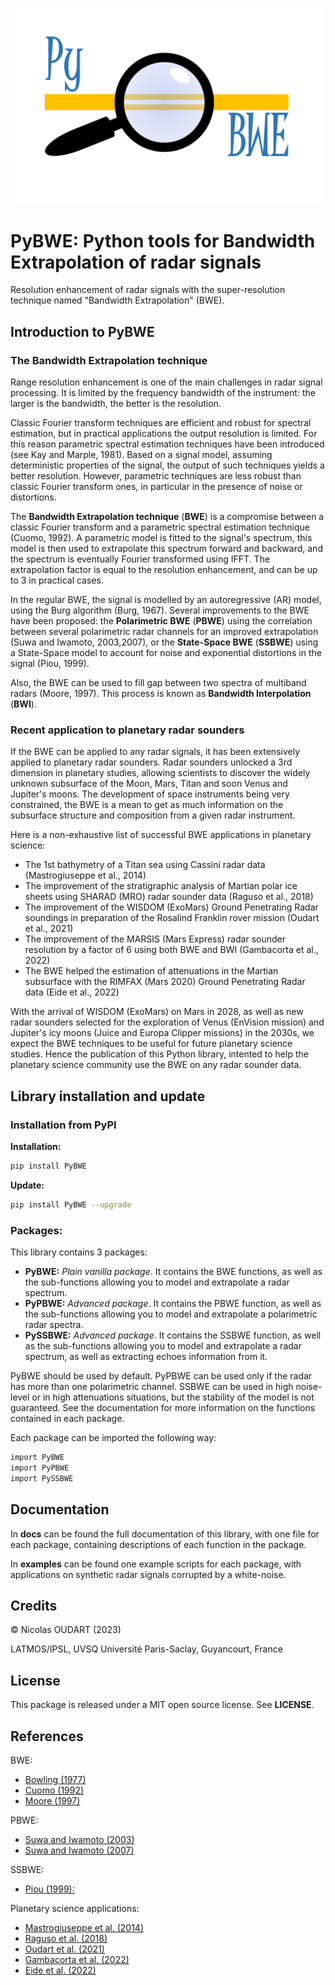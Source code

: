 [<img src="Logo_PyBWE.png" width="500"/>](Logo_PyBWE.png)

# PyBWE: Python tools for Bandwidth Extrapolation of radar signals

Resolution enhancement of radar signals with the super-resolution technique named "Bandwidth Extrapolation" (BWE).

## Introduction to PyBWE

### The Bandwidth Extrapolation technique

Range resolution enhancement is one of the main challenges in radar signal processing. It is limited by the frequency 
bandwidth of the instrument: the larger is the bandwidth, the better is the resolution. 

Classic Fourier transform techniques are efficient and robust for spectral estimation, but in practical applications 
the output resolution is limited. For this reason parametric spectral estimation techniques have been introduced (see 
Kay and Marple, 1981). Based on a signal model, assuming deterministic properties of the signal, the output of such 
techniques yields a better resolution. However, parametric techniques are less robust than classic Fourier transform 
ones, in particular in the presence of noise or distortions.

The **Bandwidth Extrapolation technique** (**BWE**) is a compromise between a classic Fourier transform and a 
parametric spectral estimation technique (Cuomo, 1992). A parametric model is fitted to the signal's spectrum, this 
model is then used to extrapolate this spectrum forward and backward, and the spectrum is eventually Fourier 
transformed using IFFT.
The extrapolation factor is equal to the resolution enhancement, and can be up to 3 in practical cases.

In the regular BWE, the signal is modelled by an autoregressive (AR) model, using the Burg algorithm (Burg, 1967). 
Several improvements to the BWE have been proposed: the **Polarimetric BWE** (**PBWE**) using the correlation between several 
polarimetric radar channels for an improved extrapolation (Suwa and Iwamoto, 2003,2007), or the **State-Space BWE** 
(**SSBWE**) using a State-Space model to account for noise and exponential distortions in the signal (Piou, 1999).

Also, the BWE can be used to fill gap between two spectra of multiband radars (Moore, 1997). This process is known as
**Bandwidth Interpolation** (**BWI**).

### Recent application to planetary radar sounders

If the BWE can be applied to any radar signals, it has been extensively applied to planetary radar sounders. 
Radar sounders unlocked a 3rd dimension in planetary studies, allowing scientists to discover the widely unknown 
subsurface of the Moon, Mars, Titan and soon Venus and Jupiter's moons. The development of space instruments being 
very constrained, the BWE is a mean to get as much information on the subsurface structure and composition from a 
given radar instrument.
 
Here is a non-exhaustive list of successful BWE applications in planetary science:

* The 1st bathymetry of a Titan sea using Cassini radar data (Mastrogiuseppe et al., 2014)
* The improvement of the stratigraphic analysis of Martian polar ice sheets using SHARAD (MRO) radar sounder data (Raguso et al., 2018)
* The improvement of the WISDOM (ExoMars) Ground Penetrating Radar soundings in preparation of the Rosalind Franklin rover mission (Oudart et al., 2021)
* The improvement of the MARSIS (Mars Express) radar sounder resolution by a factor of 6 using both BWE and BWI (Gambacorta et al., 2022)
* The BWE helped the estimation of attenuations in the Martian subsurface with the RIMFAX (Mars 2020) Ground Penetrating Radar data (Eide et al., 2022)

With the arrival of WISDOM (ExoMars) on Mars in 2028, as well as new radar sounders selected for the exploration of 
Venus (EnVision mission) and Jupiter's icy moons (Juice and Europa Clipper missions) in the 2030s, we expect the BWE 
techniques to be useful for future planetary science studies. Hence the publication of this Python library, intented 
to help the planetary science community use the BWE on any radar sounder data.

## Library installation and update

### Installation from PyPI

**Installation:**
~~~bash
pip install PyBWE
~~~

**Update:**
~~~bash
pip install PyBWE --upgrade
~~~

### Packages:

This library contains 3 packages:

* **PyBWE:** _Plain vanilla package_. It contains the BWE functions, as well as the sub-functions allowing you to model and extrapolate a radar spectrum.
* **PyPBWE:** _Advanced package_. It contains the PBWE function, as well as the sub-functions allowing you to model and extrapolate a polarimetric radar spectra.
* **PySSBWE:** _Advanced package_. It contains the SSBWE function, as well as the sub-functions allowing you to model and extrapolate a radar spectrum, as well as extracting echoes information from it.

PyBWE should be used by default. PyPBWE can be used only if the radar has more than one polarimetric channel. SSBWE 
can be used in high noise-level or in high attenuations situations, but the stability of the model is not guaranteed.
See the documentation for more information on the functions contained in each package.

Each package can be imported the following way:

~~~bash
import PyBWE
import PyPBWE
import PySSBWE
~~~

## Documentation

In **docs** can be found the full documentation of this library, with one file for each package, containing descriptions of each function in the package. 

In **examples** can be found one example scripts for each package, with applications on synthetic radar signals corrupted by a white-noise.

## Credits

© Nicolas OUDART (2023)

LATMOS/IPSL, UVSQ Université Paris-Saclay, Guyancourt, France

## License

This package is released under a MIT open source license. See **LICENSE**.

## References

BWE:
* [Bowling (1977)](https://apps.dtic.mil/sti/pdfs/ADA042817.pdf)
* [Cuomo (1992)](https://apps.dtic.mil/sti/tr/pdf/ADA258462.pdf)
* [Moore (1997)](https://citeseerx.ist.psu.edu/document?repid=rep1&type=pdf&doi=5e09b4f4c00f6f660495a38c279961031a376e59)

PBWE:
* [Suwa and Iwamoto (2003)](https://doi.org/10.1109/IGARSS.2003.1295505)
* [Suwa and Iwamoto (2007)](https://doi.org/10.1109/TGRS.2006.885406)

SSBWE:
* [Piou (1999):](https://apps.dtic.mil/sti/pdfs/ADA366105.pdf)

Planetary science applications:
* [Mastrogiuseppe et al. (2014)](https://doi.org/10.1002/2013GL058618)
* [Raguso et al. (2018)](https://doi.org/10.1109/MetroAeroSpace.2018.8453529)
* [Oudart et al. (2021)](https://doi.org/10.1016/j.pss.2021.105173)
* [Gambacorta et al. (2022)](https://doi.org/10.1109/TGRS.2022.3216893)
* [Eide et al. (2022)](https://doi.org/10.1029/2022GL101429)